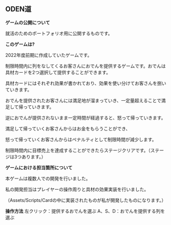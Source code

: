 ## ODEN道


**ゲームの公開について**

就活のためのポートフォリオ用に公開するものです。

**このゲームは?**

2022年度前期に作成していたゲームです。

制限時間内に列をなしてくるお客さんにおでんを提供するゲームです。おでんは具材カードを2つ選択して提供することができます。

具材カードにはそれぞれ効果が書かれており、効果を使い分けてお客さんを捌いていきます。

おでんを提供されたお客さんには満足地が溜まっていき、一定量超えることで満足して帰っていきます。

逆におでんが提供されないまま一定時間が経過すると、怒って帰っていきます。

満足して帰っていくお客さんからはお金をもらうことができ、

怒って帰っていくお客さんからはペナルティとして制限時間が減少します。

制限時間内に目標売上を達成することができたらステージクリアです。（ステージは3つあります。）

**ゲームにおける担当箇所について**

本ゲームは複数人での開発を行いました。

私の開発担当はプレイヤーの操作周りと具材の効果実装を行いました。

（Assets/Scripts/Cardの中に実装されたものが私が開発したものになります。）

**操作方法**
左クリック：提供するおでんを選ぶ
A、S、D：おでんを提供する列を選ぶ
